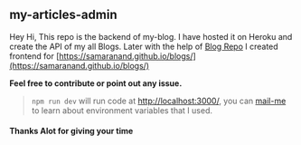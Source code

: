 ## my-articles-admin

Hey Hi,
This repo is the backend of my-blog. I have hosted it on Heroku and create the API of my all Blogs. Later with the help of [Blog Repo](https://github.com/samaranand/blogs) I created frontend for [https://samaranand.github.io/blogs/](https://samaranand.github.io/blogs/)

**Feel free to contribute or point out any issue.**

> `npm run dev` will run code at [http://localhost:3000/](http://localhost:3000/), you can [mail-me](mailto:samarss2015@gmail.com) to learn about environment variables that I used.

#### Thanks Alot for giving your time